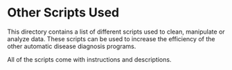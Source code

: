 # Other Scripts Used
This directory contains a list of different scripts used to clean, manipulate or analyze data. These scripts can be used to increase the efficiency of the other automatic disease diagnosis programs. 

All of the scripts come with instructions and descriptions.
